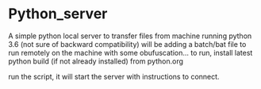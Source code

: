 # Python_server
A simple python local server to transfer files from machine running python 3.6 (not sure of backward compatibility)
will be adding a batch/bat file to run remotely on the machine with some obufuscation...
to run, install latest python build (if not already installed) from python.org

run the script, 
it will start the server with instructions to connect.
